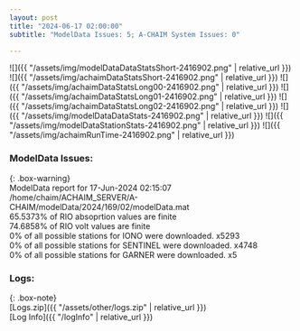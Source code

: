 ```yaml
---
layout: post
title: "2024-06-17 02:00:00"
subtitle: "ModelData Issues: 5; A-CHAIM System Issues: 0"

---
```


![]({{ "/assets/img/modelDataDataStatsShort-2416902.png" | relative_url }})
![]({{ "/assets/img/achaimDataStatsShort-2416902.png" | relative_url }})
![]({{ "/assets/img/achaimDataStatsLong00-2416902.png" | relative_url }})
![]({{ "/assets/img/achaimDataStatsLong01-2416902.png" | relative_url }})
![]({{ "/assets/img/achaimDataStatsLong02-2416902.png" | relative_url }})
![]({{ "/assets/img/modelDataDataStats-2416902.png" | relative_url }})
![]({{ "/assets/img/modelDataStationStats-2416902.png" | relative_url }})
![]({{ "/assets/img/achaimRunTime-2416902.png" | relative_url }})


### ModelData Issues:  
  
{: .box-warning}  
 ModelData report for 17-Jun-2024 02:15:07   
 /home/chaim/ACHAIM_SERVER/A-CHAIM/modelData/2024/169/02/modelData.mat   
 65.5373% of RIO absoprtion values are finite   
 74.6858% of RIO volt values are finite   
 0% of all possible stations for IONO were downloaded. x5293   
 0% of all possible stations for SENTINEL were downloaded. x4748   
 0% of all possible stations for GARNER were downloaded. x5   
  


### Logs:  
  
{: .box-note}  
[Logs.zip]({{ "/assets/other/logs.zip" | relative_url }})  
[Log Info]({{ "/logInfo" | relative_url }})  
